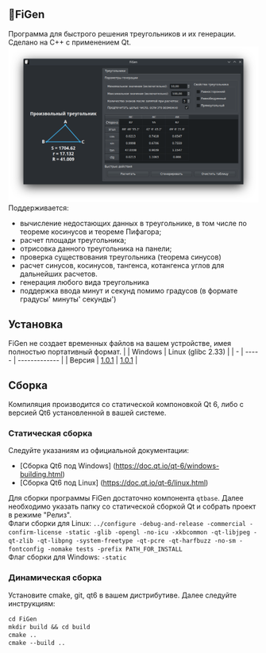 ## 📐FiGen 
Программа для быстрого решения треугольников и их генерации. Сделано на C++ с применением Qt.
![Скриншот на KDE 5 с Breeze Dark](https://github.com/Georgiy10427/FiGen/raw/main/screenshot.png)
Поддерживается:
* вычисление недостающих данных в треугольнике, в том числе по теореме косинусов и теореме Пифагора;
* расчет площади треугольника;
* отрисовка данного треугольника на панели;
* проверка существования треугольника (теорема синусов)
* расчет синусов, косинусов, тангенса, котангенса углов для дальнейших расчетов.
* генерация любого вида треугольника
* поддержка ввода минут и секунд помимо градусов (в формате градусы' минуты' секунды')

## Установка
FiGen не создает временных файлов на вашем устройстве, имея полностью портативный формат. 
| | Windows | Linux (glibc 2.33) |
| - | ----- | ------------- |
| Версия | [1.0.1](https://github.com/Georgiy10427/FiGen/releases/download/1.0.1/figen-1.0.1-windows-x64.exe) | [1.0.1](https://github.com/Georgiy10427/FiGen/releases/download/1.0.1/figen-1.0.1-linux-glibc2-33) |

## Сборка
Компиляция производится со статической компоновкой Qt 6, либо с версией Qt6 установленной в вашей системе.  
### Статическая сборка
Следуйте указаниям из официальной документации:  
* [Сборка Qt6 под Windows] (https://doc.qt.io/qt-6/windows-building.html)  
* [Сборка Qt6 под Linux] (https://doc.qt.io/qt-6/linux.html)  

Для сборки программы FiGen достаточно компонента `qtbase`. Далее необходимо указать папку со статической сборкой Qt и собрать проект в режиме "Релиз".  
Флаги сборки для Linux: `../configure -debug-and-release -commercial -confirm-license -static -glib -opengl -no-icu -xkbcommon -qt-libjpeg -qt-zlib -qt-libpng -system-freetype -qt-pcre -qt-harfbuzz -no-sm -fontconfig -nomake tests -prefix PATH_FOR_INSTALL`  
Флаг сборки для Windows: `-static`  
### Динамическая сборка
Установите cmake, git, qt6 в вашем дистрибутиве. Далее следуйте инструкциям:  
```git clone https://github.com/Georgiy10427/FiGen.git
cd FiGen
mkdir build && cd build
cmake ..
cmake --build ..
```


